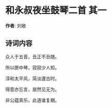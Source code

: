 # 和永叔夜坐鼓琴二首  其一

**作者**: 刘敞

## 诗词内容

众人于五音，丑正不丑随。

所以匣中琴，寂寂少人知。

淳和太平风，简淡邃古时。

得意亦忘言，居然见无为。

非公蕴真乐，此道谁复期。


